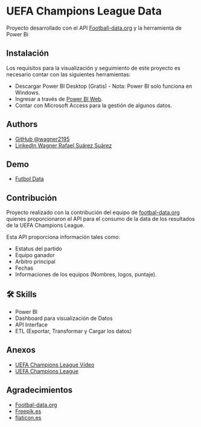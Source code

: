
# UEFA Champions League Data

Proyecto desarrollado con el API [Football-data.org](https://www.football-data.org/documentation/quickstart) y la herramienta de Power Bi




## Instalación

Los requisitos para la visualización y seguimiento de este proyecto es necesario contar con las siguientes herramientas:

- Descargar Power BI Desktop (Gratis) - Nota: Power BI solo funciona en Windows.
- Ingresar a través de [Power BI Web](https://app.powerbi.com/groups/me/reports/1b436e0c-0069-4328-8295-b504abe505ee/d951c5b1b729cdcebc08?experience=power-bi). 
- Contar con Microsoft Access para la gestión de algunos datos.
    
## Authors

- [GitHub @wagner2195](https://www.github.com/wagner2195)
- [LinkedIn Wagner Rafael Suárez Suárez](https://www.linkedin.com/in/wagner-rafael-su%C3%A1rez-su%C3%A1rez/)


## Demo

- [Futbol Data](https://app.powerbi.com/groups/me/reports/1b436e0c-0069-4328-8295-b504abe505ee/d951c5b1b729cdcebc08?experience=power-bi)



## Contribución

Proyecto realizado con la contribución del equipo de [footbal-data.org](https://www.football-data.org/documentation/quickstart) quienes proporcionaron el API para el consumo de la data de los resultados de la UEFA Champions League.

Esta API proporciona información tales como:
- Estatus del partido
- Equipo ganador
- Arbitro principal
- Fechas
- Informaciones de los equipos (Nombres, logos, puntaje).


## 🛠 Skills

- Power BI
- Dashboard para visualización de Datos
- API Interface
- ETL (Exportar, Transformar y Cargar los datos)


## Anexos

- [UEFA Champions League Video](https://itlaedudo-my.sharepoint.com/:v:/g/personal/202010952_itla_edu_do/EccpUTlMTJtEg_ML5iMWbVkButm7OQbkp6Hg4wyqxtAg-A?nav=eyJyZWZlcnJhbEluZm8iOnsicmVmZXJyYWxBcHAiOiJPbmVEcml2ZUZvckJ1c2luZXNzIiwicmVmZXJyYWxBcHBQbGF0Zm9ybSI6IldlYiIsInJlZmVycmFsTW9kZSI6InZpZXciLCJyZWZlcnJhbFZpZXciOiJNeUZpbGVzTGlua0NvcHkifX0&e=sm4VDj)
- [UEFA Champions League](https://itlaedudo-my.sharepoint.com/:i:/g/personal/202010952_itla_edu_do/EUJvntxdvRVDuBQQ9yRkfasBz0WSuKWZsk-zqONL2hVnGg?e=VkiHZ5)

 

## Agradecimientos

- [Footbal-data.org](https://www.football-data.org/documentation/quickstart)
- [Freepik.es](https://www.freepik.es/)
- [flaticon.es](https://www.flaticon.es/)


